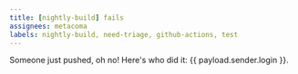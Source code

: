 ```yaml
---
title: [nightly-build] fails
assignees: metacoma
labels: nightly-build, need-triage, github-actions, test
---
```

Someone just pushed, oh no! Here's who did it: {{ payload.sender.login }}.
